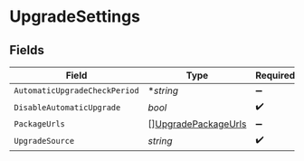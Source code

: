 # UpgradeSettings


## Fields

| Field                                                             | Type                                                              | Required                                                          | Description                                                       |
| ----------------------------------------------------------------- | ----------------------------------------------------------------- | ----------------------------------------------------------------- | ----------------------------------------------------------------- |
| `AutomaticUpgradeCheckPeriod`                                     | **string*                                                         | :heavy_minus_sign:                                                | N/A                                                               |
| `DisableAutomaticUpgrade`                                         | *bool*                                                            | :heavy_check_mark:                                                | N/A                                                               |
| `PackageUrls`                                                     | [][UpgradePackageUrls](../../models/shared/upgradepackageurls.md) | :heavy_minus_sign:                                                | N/A                                                               |
| `UpgradeSource`                                                   | *string*                                                          | :heavy_check_mark:                                                | N/A                                                               |